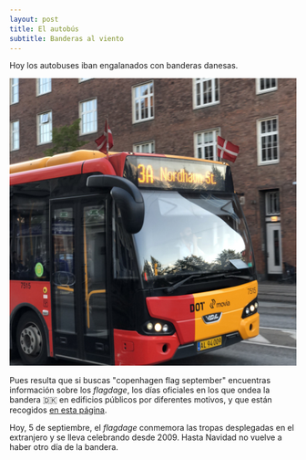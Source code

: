 ```yaml
---
layout: post
title: El autobús
subtitle: Banderas al viento 
---
```

Hoy los autobuses iban engalanados con banderas danesas.

![Lo mismo 'engalanados' es exagerar un poco](/img/0014.JPG)

Pues resulta que si buscas "copenhagen flag september" encuentras información sobre los _flagdage_, los días oficiales en los que ondea la bandera 🇩🇰 en edificios públicos por diferentes motivos, y que están recogidos [en esta página](http://www.justitsministeriet.dk/arbejdsomrader/flagning/flagdage).

Hoy, 5 de septiembre, el _flagdage_ conmemora las tropas desplegadas en el extranjero y se lleva celebrando desde 2009. Hasta Navidad no vuelve a haber otro día de la bandera.